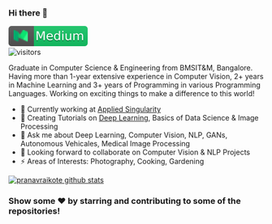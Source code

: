 ### Hi there 👋

[![Medium](https://github.com/pranavraikote/pranavraikote/blob/master/medium.svg)](https://medium.com/@pranavraikote)
<br>
![visitors](https://komarev.com/ghpvc/?username=pranavraikote)

Graduate in Computer Science & Engineering from BMSIT&M, Bangalore. Having more than 1-year extensive experience in Computer Vision, 2+ years in Machine Learning and 3+ years of Programming in various Programming Languages. Working on exciting things to make a difference to this world!

- 🔭 Currently working at [Applied Singularity](https://www.wandb.com/)
- 🌱 Creating Tutorials on [Deep Learning](https://github.com/pranavraikote/Tensorflow-Tutorials), Basics of Data Science & Image Processing
- 💬 Ask me about Deep Learning, Computer Vision, NLP, GANs, Autonomous Vehicales, Medical Image Processing
- 👯 Looking forward to collaborate on Computer Vision & NLP Projects
- ⚡ Areas of Interests: Photography, Cooking, Gardening

[![pranavraikote github stats](https://github-readme-stats.vercel.app/api?username=pranavraikote&show_icons=true&title_color=fff&icon_color=79ff97&text_color=9f9f9f&bg_color=151515)](https://github.com/anuraghazra/github-readme-stats)

### Show some ❤️ by starring and contributing to some of the repositories!
